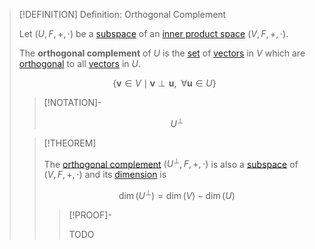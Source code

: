 >[!DEFINITION] Definition: Orthogonal Complement
>
>Let $(U,F,+,\cdot)$ be a [subspace](../Subspace.md) of an [inner product space](Inner%20Product%20Space.md) $(V,F,+,\cdot)$.
>
>The **orthogonal complement** of $U$ is the [set](../../../../Set%20Theory/Set.md) of [vectors](../Vector%20Space.md) in $V$ which are [orthogonal](Orthogonality.md) to all [vectors](../Vector%20Space.md) in $U$.
>
>$$
>\{\mathbf{v}\in V \mid \mathbf{v}\perp\mathbf{u}, \,\,\, \forall \mathbf{u}\in U\}
>$$
>
>>[!NOTATION]-
>>
>>$$U^\perp$$
>>
>
>>[!THEOREM] 
>>
>>The [orthogonal complement](Orthogonal%20Complement.md) $(U^\perp, F,+,\cdot)$ is also a [subspace](../Subspace.md) of $(V,F,+,\cdot)$ and its [dimension](../Bases/Dimension.md) is
>>
>>$$
>>\dim(U^\perp) = \dim(V) - \dim(U)
>>$$
>>
>>>[!PROOF]-
>>>
>>>TODO
>>>
>>
>